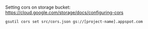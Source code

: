 Setting cors on storage bucket:
https://cloud.google.com/storage/docs/configuring-cors

`gsutil cors set src/cors.json gs://[project-name].appspot.com`
